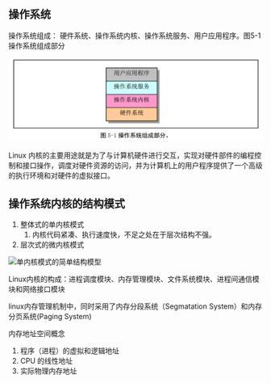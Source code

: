 
## 操作系统  ##

操作系统组成： 硬件系统、操作系统内核、操作系统服务、用户应用程序。图5-1 操作系统组成部分

![操作系统组成部分](/images/chapter3/操作系统组成部分.png)

Linux 内核的主要用途就是为了与计算机硬件进行交互，实现对硬件部件的编程控制和接口操作，调度对硬件资源的访问，并为计算机上的用户程序提供了一个高级的执行环境和对硬件的虚拟接口。

## 操作系统内核的结构模式 ##

1. 整体式的单内核模式
	1. 内核代码紧凑、执行速度快，不足之处在于层次结构不强。
2. 层次式的微内核模式

![单内核模式的简单结构模型](/image/chapter3/单内核模式的简结构模型.png)

Linux内核的构成：进程调度模块、内存管理模块、文件系统模块、进程间通信模块和网络接口模块


linux内存管理机制中，同时采用了内存分段系统（Segmatation System）和内存分页系统(Paging System)

内存地址空间概念
1. 程序（进程）的虚拟和逻辑地址
2. CPU 的线性地址
3. 实际物理内存地址








